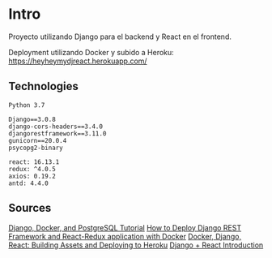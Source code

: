 # Intro

Proyecto utilizando Django para el backend y React en el frontend.

Deployment utilizando Docker y subido a Heroku: https://heyheymydjreact.herokuapp.com/

 
    
## Technologies
    
    Python 3.7
    
    Django==3.0.8
    django-cors-headers==3.4.0
    djangorestframework==3.11.0
    gunicorn==20.0.4
    psycopg2-binary
    
    react: 16.13.1
    redux: ^4.0.5
    axios: 0.19.2
    antd: 4.4.0
    
    
## Sources

[Django, Docker, and PostgreSQL Tutorial](https://learndjango.com/tutorials/django-docker-and-postgresql-tutorial)
[How to Deploy Django REST Framework and React-Redux application with Docker](https://medium.com/swlh/how-to-deploy-django-rest-framework-and-react-redux-application-with-docker-fa902a611abf)
[Docker, Django, React: Building Assets and Deploying to Heroku](https://dev.to/englishcraig/docker-django-react-building-assets-and-deploying-to-heroku-24jh)
[Django + React Introduction](https://github.com/justdjango/DjReact)
